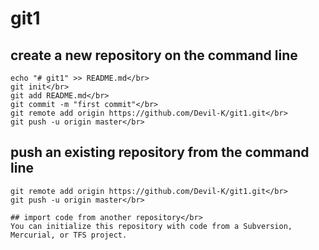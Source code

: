 # git1

## create a new repository on the command line</br>
```
echo "# git1" >> README.md</br>
git init</br>
git add README.md</br>
git commit -m "first commit"</br>
git remote add origin https://github.com/Devil-K/git1.git</br>
git push -u origin master</br>
```

## push an existing repository from the command line</br>
```
git remote add origin https://github.com/Devil-K/git1.git</br>
git push -u origin master</br>
```
```
## import code from another repository</br>
You can initialize this repository with code from a Subversion, Mercurial, or TFS project.
```